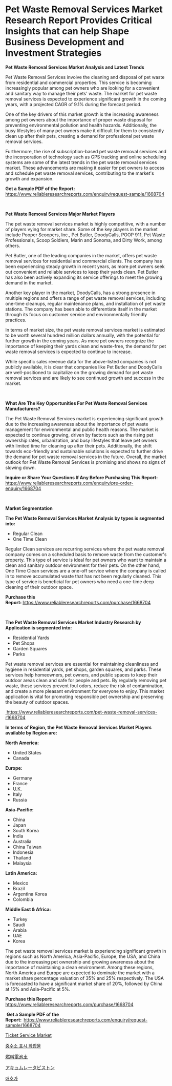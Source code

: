 <p><h1>Pet Waste Removal Services Market Research Report Provides Critical Insights that can help Shape Business Development and Investment Strategies</h1></p><p><strong>Pet Waste Removal Services Market Analysis and Latest Trends</strong></p>
<p><p>Pet Waste Removal Services involve the cleaning and disposal of pet waste from residential and commercial properties. This service is becoming increasingly popular among pet owners who are looking for a convenient and sanitary way to manage their pets' waste. The market for pet waste removal services is expected to experience significant growth in the coming years, with a projected CAGR of 9.1% during the forecast period.</p><p>One of the key drivers of this market growth is the increasing awareness among pet owners about the importance of proper waste disposal for preventing environmental pollution and health hazards. Additionally, the busy lifestyles of many pet owners make it difficult for them to consistently clean up after their pets, creating a demand for professional pet waste removal services.</p><p>Furthermore, the rise of subscription-based pet waste removal services and the incorporation of technology such as GPS tracking and online scheduling systems are some of the latest trends in the pet waste removal services market. These advancements are making it easier for pet owners to access and schedule pet waste removal services, contributing to the market's growth and expansion.</p></p>
<p><strong>Get a Sample PDF of the Report:&nbsp;</strong> <a href="https://www.reliableresearchreports.com/enquiry/request-sample/1668704">https://www.reliableresearchreports.com/enquiry/request-sample/1668704</a></p>
<p>&nbsp;</p>
<p><strong>Pet Waste Removal Services Major Market Players</strong></p>
<p><p>The pet waste removal services market is highly competitive, with a number of players vying for market share. Some of the key players in the market include Pooper Scoopers, Inc., Pet Butler, DoodyCalls, POOP 911, Pet Waste Professionals, Scoop Soldiers, Marin and Sonoma, and Dirty Work, among others.</p><p>Pet Butler, one of the leading companies in the market, offers pet waste removal services for residential and commercial clients. The company has been experiencing steady growth in recent years, as more pet owners seek out convenient and reliable services to keep their yards clean. Pet Butler has also been actively expanding its service offerings to meet the growing demand in the market.</p><p>Another key player in the market, DoodyCalls, has a strong presence in multiple regions and offers a range of pet waste removal services, including one-time cleanups, regular maintenance plans, and installation of pet waste stations. The company has been able to differentiate itself in the market through its focus on customer service and environmentally friendly practices.</p><p>In terms of market size, the pet waste removal services market is estimated to be worth several hundred million dollars annually, with the potential for further growth in the coming years. As more pet owners recognize the importance of keeping their yards clean and waste-free, the demand for pet waste removal services is expected to continue to increase.</p><p>While specific sales revenue data for the above-listed companies is not publicly available, it is clear that companies like Pet Butler and DoodyCalls are well-positioned to capitalize on the growing demand for pet waste removal services and are likely to see continued growth and success in the market.</p></p>
<p>&nbsp;</p>
<p><strong>What Are The Key Opportunities For Pet Waste Removal Services Manufacturers?</strong></p>
<p><p>The Pet Waste Removal Services market is experiencing significant growth due to the increasing awareness about the importance of pet waste management for environmental and public health reasons. The market is expected to continue growing, driven by factors such as the rising pet ownership rates, urbanization, and busy lifestyles that leave pet owners with limited time for cleaning up after their pets. Additionally, the shift towards eco-friendly and sustainable solutions is expected to further drive the demand for pet waste removal services in the future. Overall, the market outlook for Pet Waste Removal Services is promising and shows no signs of slowing down.</p></p>
<p><strong>Inquire or Share Your Questions If Any Before Purchasing This Report:</strong> <a href="https://www.reliableresearchreports.com/enquiry/pre-order-enquiry/1668704">https://www.reliableresearchreports.com/enquiry/pre-order-enquiry/1668704</a></p>
<p>&nbsp;</p>
<p><strong>Market Segmentation</strong></p>
<p><strong>The Pet Waste Removal Services Market Analysis by types is segmented into:</strong></p>
<p><ul><li>Regular Clean</li><li>One Time Clean</li></ul></p>
<p><p>Regular Clean services are recurring services where the pet waste removal company comes on a scheduled basis to remove waste from the customer's property. This type of service is ideal for pet owners who want to maintain a clean and sanitary outdoor environment for their pets. On the other hand, One Time Clean services are a one-off service where the company is called in to remove accumulated waste that has not been regularly cleaned. This type of service is beneficial for pet owners who need a one-time deep cleaning of their outdoor space.</p></p>
<p><strong>Purchase this Report:&nbsp;</strong><a href="https://www.reliableresearchreports.com/purchase/1668704">https://www.reliableresearchreports.com/purchase/1668704</a></p>
<p>&nbsp;</p>
<p><strong>The Pet Waste Removal Services Market Industry Research by Application is segmented into:</strong></p>
<p><ul><li>Residential Yards</li><li>Pet Shops</li><li>Garden Squares</li><li>Parks</li></ul></p>
<p><p>Pet waste removal services are essential for maintaining cleanliness and hygiene in residential yards, pet shops, garden squares, and parks. These services help homeowners, pet owners, and public spaces to keep their outdoor areas clean and safe for people and pets. By regularly removing pet waste, these services prevent foul odors, reduce the risk of contamination, and create a more pleasant environment for everyone to enjoy. This market application is vital for promoting responsible pet ownership and preserving the beauty of outdoor spaces.</p></p>
<p><a href="https://www.reliableresearchreports.com/pet-waste-removal-services-r1668704">&nbsp;https://www.reliableresearchreports.com/pet-waste-removal-services-r1668704</a></p>
<p><strong>In terms of Region, the Pet Waste Removal Services Market Players available by Region are:</strong></p>
<p>
    <p> <strong> North America: </strong>
        <ul>
            <li>United States</li>
            <li>Canada</li>
        </ul>
        </p> 
    <p> <strong> Europe: </strong>
        <ul>
            <li>Germany</li>
            <li>France</li>
            <li>U.K.</li>
            <li>Italy</li>
            <li>Russia</li>
        </ul>
        </p> 
    <p> <strong> Asia-Pacific: </strong>
        <ul>
            <li>China</li>
            <li>Japan</li>
            <li>South Korea</li>
            <li>India</li>
            <li>Australia</li>
            <li>China Taiwan</li>
            <li>Indonesia</li>
            <li>Thailand</li>
            <li>Malaysia</li>
        </ul>
        </p> 
    <p> <strong> Latin America: </strong>
        <ul>
            <li>Mexico</li>
            <li>Brazil</li>
            <li>Argentina Korea</li>
            <li>Colombia</li>
        </ul>
        </p> 
    <p> <strong> Middle East & Africa: </strong>
        <ul>
            <li>Turkey</li>
            <li>Saudi</li>
            <li>Arabia</li>
            <li>UAE</li>
            <li>Korea</li>
        </ul>
    </p>
    </p>
<p><p>The pet waste removal services market is experiencing significant growth in regions such as North America, Asia-Pacific, Europe, the USA, and China due to the increasing pet ownership and growing awareness about the importance of maintaining a clean environment. Among these regions, North America and Europe are expected to dominate the market with a market share percentage valuation of 35% and 25% respectively. The USA is forecasted to have a significant market share of 20%, followed by China at 15% and Asia-Pacific at 5%.</p></p>
<p><strong>Purchase this Report: </strong><a href="https://www.reliableresearchreports.com/purchase/1668704">https://www.reliableresearchreports.com/purchase/1668704</a></p>
<p>&nbsp;<strong>Get a Sample PDF of the Report:&nbsp;&nbsp;</strong><a href="https://www.reliableresearchreports.com/enquiry/request-sample/1668704">https://www.reliableresearchreports.com/enquiry/request-sample/1668704</a></p>
<p><strong></strong></p>
<p><p><a href="https://www.linkedin.com/pulse/ticket-service-market-furnishes-information-share-trends-growth-ndyse?trackingId=x%2FV7Rg16J5i3Vk06gs8Usg%3D%3D">Ticket Service Market</a></p><p><a href="https://medium.com/@toreygrimes2022/%ED%8A%B9%EC%88%98-%EB%B0%98%EC%9D%91%EB%AC%BC-%EC%9E%89%ED%81%AC-%EC%8A%A4%ED%8B%B0%EC%BB%A4%EC%9D%98-%EC%8B%9C%EC%9E%A5-%EA%B7%9C%EB%AA%A8%EC%99%80-%EC%8B%9C%EC%9E%A5-%EB%8F%99%ED%96%A5-%EC%99%84%EC%A0%84%ED%95%9C-%EC%82%B0%EC%97%85-%EA%B0%9C%EC%9A%94-2024%EB%85%84-2031%EB%85%84-5844a6f2abc4">중수소 표시 화합물</a></p><p><a href="https://medium.com/@trevawiszk20231/%E7%87%83%E6%96%99%E9%9B%BB%E6%B1%A0%E8%BB%8A%E4%B8%A1%E5%B8%82%E5%A0%B4-%E7%AB%B6%E4%BA%89%E5%88%86%E6%9E%90-%E5%B8%82%E5%A0%B4%E5%8B%95%E5%90%91%E3%81%8A%E3%82%88%E3%81%B32031%E5%B9%B4%E3%81%BE%E3%81%A7%E3%81%AE%E4%BA%88%E6%B8%AC-0755bde51b0d">燃料電池車</a></p><p><a href="https://medium.com/@bonniehoppe1/%E3%82%A2%E3%82%AD%E3%83%A5%E3%83%A0%E3%83%AC%E3%83%BC%E3%82%BF%E3%83%94%E3%82%B9%E3%83%88%E3%83%B3%E5%B8%82%E5%A0%B4%E5%88%86%E6%9E%90-%E3%81%9D%E3%81%AEcagr-%E5%B8%82%E5%A0%B4%E3%82%BB%E3%82%B0%E3%83%A1%E3%83%B3%E3%83%86%E3%83%BC%E3%82%B7%E3%83%A7%E3%83%B3-%E3%81%8A%E3%82%88%E3%81%B3%E3%82%B0%E3%83%AD%E3%83%BC%E3%83%90%E3%83%AB%E7%94%A3%E6%A5%AD%E6%A6%82%E8%A6%81-5c53bd814592">アキュムレータピストン</a></p><p><a href="https://medium.com/@kasandrarempel/%EC%B7%A8%EB%AF%B8-%EC%98%88%EC%88%A0-%EC%8B%9C%EC%9E%A5-%EC%8B%9C%EC%9E%A5-cagr-%EC%8B%9C%EC%9E%A5-%EB%8F%99%ED%96%A5-%EB%B0%8F-%EC%84%B1%EC%9E%A5-%EC%A0%84%EB%9E%B5%EC%97%90-%EB%8C%80%ED%95%9C-%ED%86%B5%EC%B0%B0%EB%A0%A5-ee57f5d83f17">애호가</a></p></p>